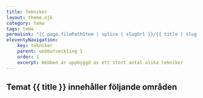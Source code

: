 ```yaml
---
title: Tekniker
layout: theme.njk
category: tema
tags: tema
permalink: "{{ page.filePathStem | splice | slugUrl }}/{{ title | slug }}.html"
eleventyNavigation:
    key: tekniker
    parent: webbutveckling 1
    order: 1
    excerpt: Webben är uppbyggd av ett stort antal olika tekniker
---
```

## Temat {{ title }} innehåller följande områden
